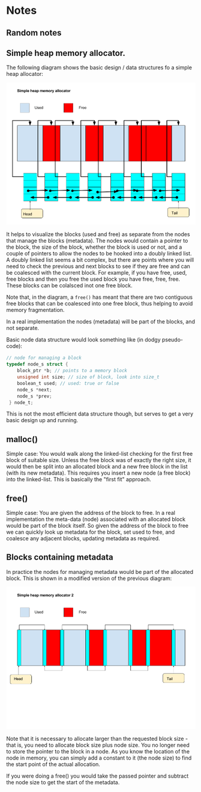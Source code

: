 # Notes
## Random notes

## Simple heap memory allocator. 

The following diagram shows the basic design / data structures fo a simple heap allocator:

![Heap Memory Allocator](./Memory_allocator_1.png)

It helps to visualize the blocks (used and free) as separate from the nodes that manage the blocks (metadata). The nodes would contain a pointer to the block, the size of the block, whether the block is used or not, and a couple of pointers to allow the nodes to be hooked into a doubly linked list. A doubly linked list seems a bit complex, but there are points where you will need to check the previous and next blocks to see if they are free and can be coalesced with the current block. For example, if you have free, used, free blocks and then you free the used block you have free, free, free. These blocks can be colalsced inot one free block.  

Note that, in the diagram, a `free()` has meant that there are two contiguous free blocks that can be coalesced into one free block, thus helping to avoid memory fragmentation.

In a real implementation the nodes (metadata) will be part of the blocks, and not separate.

Basic node data structure would look something like (in dodgy pseudo-code):

```C
// node for managing a block
typedef node_s struct {
    block_ptr *b; // points to a memory block
    unsigned int size; // size of block, look into size_t
    boolean_t used; // used: true or false
    node_s *next;
    node_s *prev;	   
 } node_t;
```

This is not the most efficient data structure though, but serves to get a very basic design up and running.  

## malloc()

Simple case: You would walk along the linked-list checking for the first free block of suitable size. Unless the free block was of exactly the right size, it would then be split into an allocated block and a new free block in the list (with its new metadata). This requires you insert a new node (a free block) into the linked-list. This is basically the "first fit" approach.

## free()

Simple case: You are given the address of the block to free. In a real implementation the meta-data (node) associated with an allocated block would be part of the block itself. So given the address of the block to free we can quickly look up metadata for the block, set used to free, and coalesce any adjacent blocks, updating metadata as required.

## Blocks containing metadata

In practice the nodes for managing metadata would be part of the allocated block. This is shown in a modified version of the previous diagram:

![Heap Memory Allocator](./Memory_allocator_2.png)

Note that it is necessary to allocate larger than the requested block size - that is, you need to allocate block size plus node size. You no longer need to store the pointer to the block in a node. As you know the location of the node in memory, you can simply add a constant to it (the node size) to find the start point of the actual allocation. 

If you were doing a free() you would take the passed pointer and subtract the node size to get the start of the metadata.
